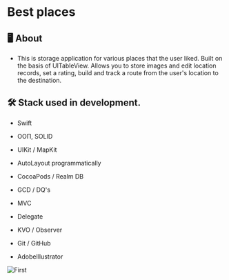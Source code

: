 # Best places 

## 🖥 About
- This is storage application for various places that the user liked. Built on the basis of UITableView.
Allows you to store images and edit location records, set a rating, build and track a route from the user's location to the destination.

## 🛠 Stack used in development.

- Swift
- ООП, SOLID

- UIKit / MapKit
- AutoLayout programmatically

- CocoaPods / Realm DB
- GCD / DQ's
- MVC
- Delegate
- KVO / Observer
- Git / GitHub

- AdobeIllustrator 

![First](https://user-images.githubusercontent.com/91027381/192137861-0e3cf261-05e7-4c30-9d70-2ada96b62eb3.gif)
